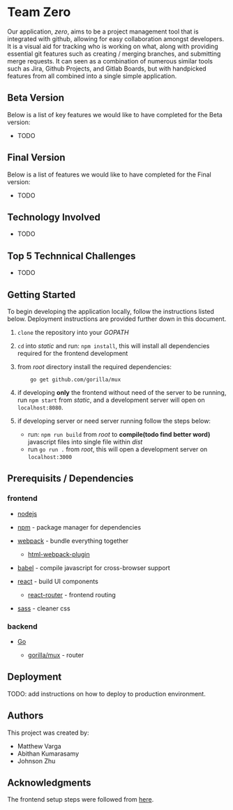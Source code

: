 # Team Zero

Our application, *zero*, aims to be a project management tool that is integrated with github, allowing for easy collaboration amongst developers. It is a visual aid for tracking who is working on what, along with providing essential git features such as creating / merging branches, and submitting merge requests. It can seen as a combination of numerous similar tools such as Jira, Github Projects, and Gitlab Boards, but with handpicked features from all combined into a single simple application.

## Beta Version

Below is a list of key features we would like to have completed for the Beta version:

- TODO

## Final Version

Below is a list of features we would like to have completed for the Final version:

- TODO

## Technology Involved

- TODO

## Top 5 Technnical Challenges

- TODO

## Getting Started

To begin developing the application locally, follow the instructions listed below. Deployment instructions are provided further down in this document.

1) `clone` the repository into your *GOPATH*
2) `cd` into *static* and run: `npm install`, this will install all dependencies required for the frontend development
4) from *root* directory install the required dependencies:

    ```
        go get github.com/gorilla/mux
    ```
5) if developing **only** the frontend without need of the server to be running, run `npm start` from *static*, and a development server will open on `localhost:8080`.
6) if developing server or need server running follow the steps below:
    - run: `npm run build` from *root* to **compile(todo find better word)** javascript files into single file within *dist*
    - run `go run .` from *root*, this will open a development server on `localhost:3000`

## Prerequisits / Dependencies

### frontend

- [nodejs](https://nodejs.org/en/)

- [npm](https://www.npmjs.com/) - package manager for dependencies

- [webpack](https://webpack.js.org/) - bundle everything together
    - [html-webpack-plugin](https://github.com/jantimon/html-webpack-plugin)

- [babel](https://babeljs.io/) - compile javascript for cross-browser support

- [react](https://reactjs.org/) - build UI components
    - [react-router](https://reacttraining.com/react-router/web/guides/quick-start) - frontend routing

- [sass](https://sass-lang.com/) - cleaner css

### backend

- [Go](https://golang.org/)

    - [gorilla/mux](https://github.com/gorilla/mux) - router

## Deployment

TODO: add instructions on how to deploy to production environment.

## Authors

This project was created by:

- Matthew Varga
- Abithan Kumarasamy
- Johnson Zhu

## Acknowledgments

The frontend setup steps were followed from [here](https://www.valentinog.com/blog/babel/?fbclid=IwAR3GD55NNS9rAWAEn3QS1TSmrLmIVr7EARtUgmRHD5AUlW9ETj7A7flAluQ).
